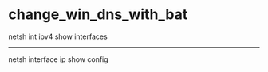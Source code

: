 # change_win_dns_with_bat



netsh int ipv4 show  interfaces
*******
netsh  interface ip show config

